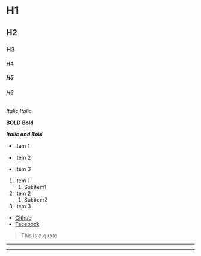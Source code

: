<!--  ESTOS SON TÍTULOS -->
# H1
## H2
### H3
#### H4
##### H5
###### H6

<!-- EMPHASIS -->
*Italic*
_Italic_

**BOLD**
__Bold__

**_Italic and Bold_**

<!-- LISTS -->
* Item 1
+ Item 2
- Item 3

1. Item 1
    1. Subitem1
2. Item 2
    1. Subitem2 
3. Item 3

<!-- Links -->
* [Github](https://github.com/)
* [Facebook](https://www.facebook.com/)

<!-- Quote -->
> This is a quote

<!-- Lines -->

____
---

